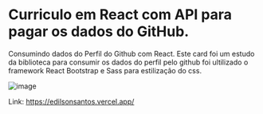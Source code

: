 # Curriculo em React com API para pagar os dados do GitHub.

Consumindo dados do Perfil do Github com React. 
Este card foi um estudo da biblioteca para consumir os dados do perfil pelo github foi ultilizado o framework React Bootstrap e Sass para estilização do css.

![image](https://github.com/EdilsonBaggio/card-dev-react/assets/71347535/b0f6c635-d34f-46d6-8483-06a7f7f87e69)

Link: https://edilsonsantos.vercel.app/

